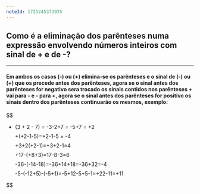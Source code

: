 ```yaml
---
noteId: 1725245373935
---
```



## Como é a eliminação dos parênteses numa expressão envolvendo números inteiros com sinal de + e de -?

---

#### Em ambos os casos (-) ou (+) elimina-se os parênteses e o sinal de (-) ou (+) que os precede antes dos parênteses, agora se o sinal antes dos parênteses for negativo sera trocado os sinais contidos nos parênteses + vai para - e - para +, agora se o sinal antes dos parênteses for positivo os sinais dentro dos parênteses continuarão os mesmos, exemplo:

$$
- (3 + 2 - 7) = -3-2+7 = -5+7 = +2
$$
$$
+(+2-1-5)=+2-1-5 = -4
$$
$$
+3+2(+2-1)=+3+2-1=4
$$
$$
+17-(+8+3)=17-8-3=6
$$
$$
-36-(-14-18)=-36+14+18=-36+32=-4
$$
$$
-5-(-12+5)-(-5+1)=-5+12-5+5-1=+22-11=+11

$$

